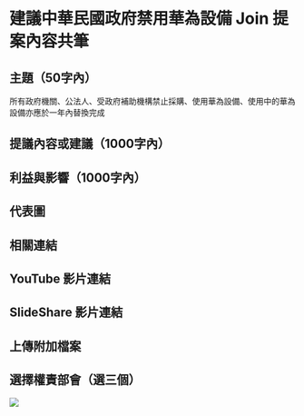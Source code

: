 # 建議中華民國政府禁用華為設備 Join 提案內容共筆

## 主題（50字內）
所有政府機關、公法人、受政府補助機構禁止採購、使用華為設備、使用中的華為設備亦應於一年內替換完成

## 提議內容或建議（1000字內）

## 利益與影響（1000字內）

## 代表圖

## 相關連結

## YouTube 影片連結

## SlideShare 影片連結

## 上傳附加檔案

## 選擇權責部會（選三個）
![](https://g0vhackmd.blob.core.windows.net/g0v-hackmd-images/upload_ca77698aafa2e6429c16df59d091f966)

